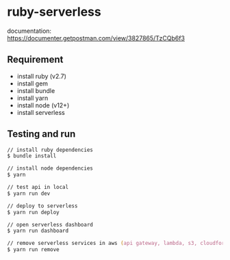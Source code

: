 # ruby-serverless

documentation: <https://documenter.getpostman.com/view/3827865/TzCQb6f3>

<!-- api url: <https://bd2mt0au0j.execute-api.ap-southeast-1.amazonaws.com/prod/> -->

## Requirement

- install ruby (v2.7)
- install gem
- install bundle
- install yarn
- install node (v12+)
- install serverless

## Testing and run

```zsh
// install ruby dependencies
$ bundle install

// install node dependencies
$ yarn

// test api in local
$ yarn run dev

// deploy to serverless
$ yarn run deploy

// open serverless dashboard
$ yarn run dashboard

// remove serverless services in aws (api gateway, lambda, s3, cloudformation)
$ yarn run remove
```
